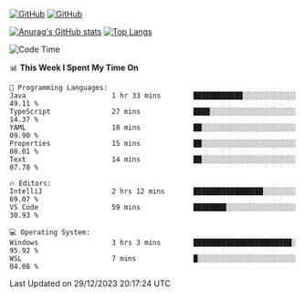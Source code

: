 [![GitHub](https://img.shields.io/github/followers/sharpxk?style=social)](https://github.com/sharpxk) [![GitHub](https://img.shields.io/github/stars/sharpxk?style=social)](https://github.com/sharpxk)

[![Anurag's GitHub stats](https://github-readme-stats-git-masterrstaa-rickstaa.vercel.app/api?username=sharpxk&hide=contribs,prs,issues&show_icons=true&theme=tokyonight)](https://github.com/anuraghazra/github-readme-stats)
[![Top Langs](https://github-readme-stats-git-masterrstaa-rickstaa.vercel.app/api/top-langs/?username=sharpxk&layout=compact&theme=tokyonight)](https://github.com/anuraghazra/github-readme-stats)

<!--START_SECTION:waka-->
![Code Time](http://img.shields.io/badge/Code%20Time-402%20hrs%2025%20mins-blue)

📊 **This Week I Spent My Time On** 

```text
💬 Programming Languages: 
Java                     1 hr 33 mins        ████████████░░░░░░░░░░░░░   49.11 % 
TypeScript               27 mins             ████░░░░░░░░░░░░░░░░░░░░░   14.37 % 
YAML                     18 mins             ██░░░░░░░░░░░░░░░░░░░░░░░   09.90 % 
Properties               15 mins             ██░░░░░░░░░░░░░░░░░░░░░░░   08.01 % 
Text                     14 mins             ██░░░░░░░░░░░░░░░░░░░░░░░   07.70 % 

🔥 Editors: 
IntelliJ                 2 hrs 12 mins       █████████████████░░░░░░░░   69.07 % 
VS Code                  59 mins             ████████░░░░░░░░░░░░░░░░░   30.93 % 

💻 Operating System: 
Windows                  3 hrs 3 mins        ████████████████████████░   95.92 % 
WSL                      7 mins              █░░░░░░░░░░░░░░░░░░░░░░░░   04.08 % 
```


 Last Updated on 29/12/2023 20:17:24 UTC
<!--END_SECTION:waka-->
